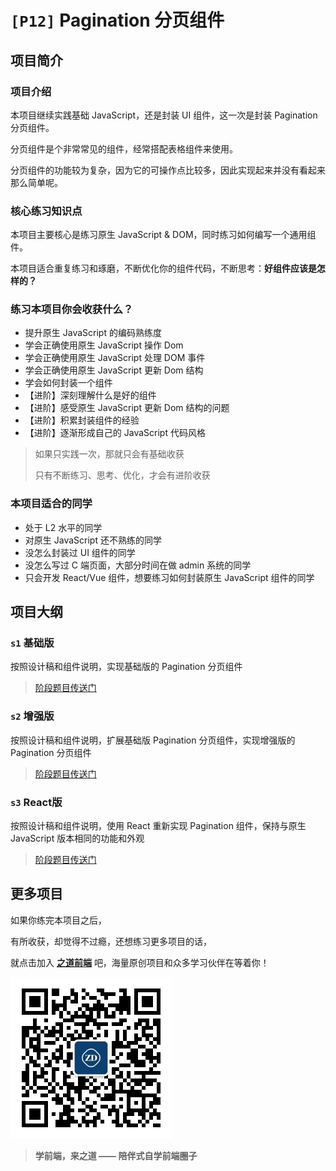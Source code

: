 # `[P12]` Pagination 分页组件

## 项目简介

### 项目介绍

本项目继续实践基础 JavaScript，还是封装 UI 组件，这一次是封装 Pagination 分页组件。

分页组件是个非常常见的组件，经常搭配表格组件来使用。

分页组件的功能较为复杂，因为它的可操作点比较多，因此实现起来并没有看起来那么简单呢。



### 核心练习知识点

本项目主要核心是练习原生 JavaScript & DOM，同时练习如何编写一个通用组件。

本项目适合重复练习和琢磨，不断优化你的组件代码，不断思考：**好组件应该是怎样的？**



### 练习本项目你会收获什么？

- 提升原生 JavaScript 的编码熟练度
- 学会正确使用原生 JavaScript 操作 Dom
- 学会正确使用原生 JavaScript 处理 DOM 事件
- 学会正确使用原生 JavaScript 更新 Dom 结构
- 学会如何封装一个组件
- 【进阶】深刻理解什么是好的组件
- 【进阶】感受原生 JavaScript 更新 Dom 结构的问题
- 【进阶】积累封装组件的经验
- 【进阶】逐渐形成自己的 JavaScript 代码风格

> 如果只实践一次，那就只会有基础收获
>
> 只有不断练习、思考、优化，才会有进阶收获



### 本项目适合的同学

- 处于 L2 水平的同学
- 对原生 JavaScript 还不熟练的同学
- 没怎么封装过 UI 组件的同学
- 没怎么写过 C 端页面，大部分时间在做 admin 系统的同学
- 只会开发 React/Vue 组件，想要练习如何封装原生 JavaScript 组件的同学



## 项目大纲

### `s1` 基础版

按照设计稿和组件说明，实现基础版的 Pagination 分页组件

> [阶段题目传送门](./s1/)



### `s2` 增强版

按照设计稿和组件说明，扩展基础版 Pagination 分页组件，实现增强版的 Pagination 分页组件

> [阶段题目传送门](./s2/)



### `s3` React版

按照设计稿和组件说明，使用 React 重新实现 Pagination 组件，保持与原生 JavaScript 版本相同的功能和外观

> [阶段题目传送门](./s3/)


## 更多项目

如果你练完本项目之后，

有所收获，却觉得不过瘾，还想练习更多项目的话，

就点击加入 [**之道前端**](https://kcnrozgf41zs.feishu.cn/wiki/PBj0w5rjUiEWVgktZE0caKOunNc) 吧，海量原创项目和众多学习伙伴在等着你！

![公众号二维码](./res/qrcode.jpg)

> **学前端，来之道 —— 陪伴式自学前端圈子**

